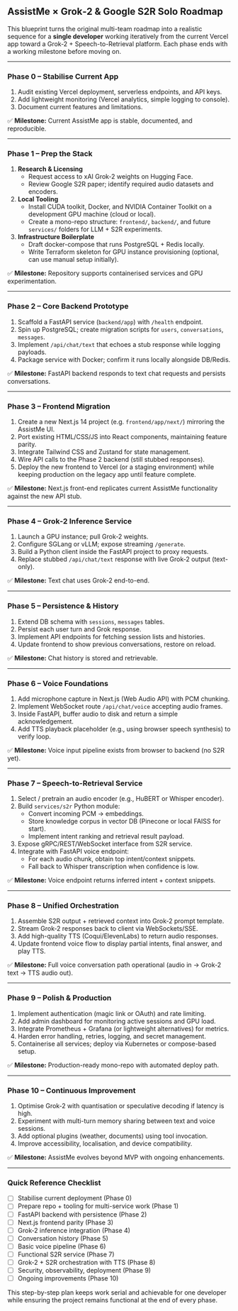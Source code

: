 ## AssistMe × Grok‑2 & Google S2R Solo Roadmap

This blueprint turns the original multi-team roadmap into a realistic sequence for a **single developer** working iteratively from the current Vercel app toward a Grok‑2 + Speech-to-Retrieval platform. Each phase ends with a working milestone before moving on.

---

### Phase 0 – Stabilise Current App
1. Audit existing Vercel deployment, serverless endpoints, and API keys.
2. Add lightweight monitoring (Vercel analytics, simple logging to console).
3. Document current features and limitations.

✅ **Milestone:** Current AssistMe app is stable, documented, and reproducible.

---

### Phase 1 – Prep the Stack
1. **Research & Licensing**
   - Request access to xAI Grok‑2 weights on Hugging Face.
   - Review Google S2R paper; identify required audio datasets and encoders.
2. **Local Tooling**
   - Install CUDA toolkit, Docker, and NVIDIA Container Toolkit on a development GPU machine (cloud or local).
   - Create a mono-repo structure: `frontend/`, `backend/`, and future `services/` folders for LLM + S2R experiments.
3. **Infrastructure Boilerplate**
   - Draft docker-compose that runs PostgreSQL + Redis locally.
   - Write Terraform skeleton for GPU instance provisioning (optional, can use manual setup initially).

✅ **Milestone:** Repository supports containerised services and GPU experimentation.

---

### Phase 2 – Core Backend Prototype
1. Scaffold a FastAPI service (`backend/app`) with `/health` endpoint.
2. Spin up PostgreSQL; create migration scripts for `users`, `conversations`, `messages`.
3. Implement `/api/chat/text` that echoes a stub response while logging payloads.
4. Package service with Docker; confirm it runs locally alongside DB/Redis.

✅ **Milestone:** FastAPI backend responds to text chat requests and persists conversations.

---

### Phase 3 – Frontend Migration
1. Create a new Next.js 14 project (e.g. `frontend/app/next/`) mirroring the AssistMe UI.
2. Port existing HTML/CSS/JS into React components, maintaining feature parity.
3. Integrate Tailwind CSS and Zustand for state management.
4. Wire API calls to the Phase 2 backend (still stubbed responses).
5. Deploy the new frontend to Vercel (or a staging environment) while keeping production on the legacy app until feature complete.

✅ **Milestone:** Next.js front-end replicates current AssistMe functionality against the new API stub.

---

### Phase 4 – Grok‑2 Inference Service
1. Launch a GPU instance; pull Grok‑2 weights.
2. Configure SGLang or vLLM; expose streaming `/generate`.
3. Build a Python client inside the FastAPI project to proxy requests.
4. Replace stubbed `/api/chat/text` response with live Grok‑2 output (text-only).

✅ **Milestone:** Text chat uses Grok‑2 end-to-end.

---

### Phase 5 – Persistence & History
1. Extend DB schema with `sessions`, `messages` tables.
2. Persist each user turn and Grok response.
3. Implement API endpoints for fetching session lists and histories.
4. Update frontend to show previous conversations, restore on reload.

✅ **Milestone:** Chat history is stored and retrievable.

---

### Phase 6 – Voice Foundations
1. Add microphone capture in Next.js (Web Audio API) with PCM chunking.
2. Implement WebSocket route `/api/chat/voice` accepting audio frames.
3. Inside FastAPI, buffer audio to disk and return a simple acknowledgement.
4. Add TTS playback placeholder (e.g., using browser speech synthesis) to verify loop.

✅ **Milestone:** Voice input pipeline exists from browser to backend (no S2R yet).

---

### Phase 7 – Speech-to-Retrieval Service
1. Select / pretrain an audio encoder (e.g., HuBERT or Whisper encoder).
2. Build `services/s2r` Python module:
   - Convert incoming PCM → embeddings.
   - Store knowledge corpus in vector DB (Pinecone or local FAISS for start).
   - Implement intent ranking and retrieval result payload.
3. Expose gRPC/REST/WebSocket interface from S2R service.
4. Integrate with FastAPI voice endpoint:
   - For each audio chunk, obtain top intent/context snippets.
   - Fall back to Whisper transcription when confidence is low.

✅ **Milestone:** Voice endpoint returns inferred intent + context snippets.

---

### Phase 8 – Unified Orchestration
1. Assemble S2R output + retrieved context into Grok‑2 prompt template.
2. Stream Grok‑2 responses back to client via WebSockets/SSE.
3. Add high-quality TTS (Coqui/ElevenLabs) to return audio responses.
4. Update frontend voice flow to display partial intents, final answer, and play TTS.

✅ **Milestone:** Full voice conversation path operational (audio in → Grok‑2 text → TTS audio out).

---

### Phase 9 – Polish & Production
1. Implement authentication (magic link or OAuth) and rate limiting.
2. Add admin dashboard for monitoring active sessions and GPU load.
3. Integrate Prometheus + Grafana (or lightweight alternatives) for metrics.
4. Harden error handling, retries, logging, and secret management.
5. Containerise all services; deploy via Kubernetes or compose-based setup.

✅ **Milestone:** Production-ready mono-repo with automated deploy path.

---

### Phase 10 – Continuous Improvement
1. Optimise Grok‑2 with quantisation or speculative decoding if latency is high.
2. Experiment with multi-turn memory sharing between text and voice sessions.
3. Add optional plugins (weather, documents) using tool invocation.
4. Improve accessibility, localisation, and device compatibility.

✅ **Milestone:** AssistMe evolves beyond MVP with ongoing enhancements.

---

### Quick Reference Checklist

- [ ] Stabilise current deployment (Phase 0)
- [ ] Prepare repo + tooling for multi-service work (Phase 1)
- [ ] FastAPI backend with persistence (Phase 2)
- [ ] Next.js frontend parity (Phase 3)
- [ ] Grok‑2 inference integration (Phase 4)
- [ ] Conversation history (Phase 5)
- [ ] Basic voice pipeline (Phase 6)
- [ ] Functional S2R service (Phase 7)
- [ ] Grok‑2 + S2R orchestration with TTS (Phase 8)
- [ ] Security, observability, deployment (Phase 9)
- [ ] Ongoing improvements (Phase 10)

This step-by-step plan keeps work serial and achievable for one developer while ensuring the project remains functional at the end of every phase.
